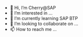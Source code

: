 - 👋 Hi, I’m Cherry@SAP
- 👀 I’m interested in ...
- 🌱 I’m currently learning SAP BTP
- 💞️ I’m looking to collaborate on ...
- 📫 How to reach me ...

<!---
xchenese/xchenese is a ✨ special ✨ repository because its `README.md` (this file) appears on your GitHub profile.
You can click the Preview link to take a look at your changes.
--->
